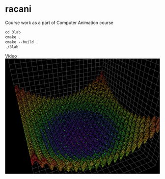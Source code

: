 # racani
Course work as a part of Computer Animation course

```
cd 3lab
cmake .
cmake --build .
./3lab
```
[Video](https://youtu.be/b7rksfEpddI)
![Screenshot](rastrigin.png "ScreenshotB")
